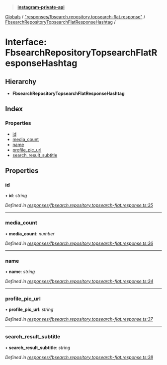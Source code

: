 > **[instagram-private-api](../README.md)**

[Globals](../README.md) / ["responses/fbsearch.repository.topsearch-flat.response"](../modules/_responses_fbsearch_repository_topsearch_flat_response_.md) / [FbsearchRepositoryTopsearchFlatResponseHashtag](_responses_fbsearch_repository_topsearch_flat_response_.fbsearchrepositorytopsearchflatresponsehashtag.md) /

# Interface: FbsearchRepositoryTopsearchFlatResponseHashtag

## Hierarchy

* **FbsearchRepositoryTopsearchFlatResponseHashtag**

## Index

### Properties

* [id](_responses_fbsearch_repository_topsearch_flat_response_.fbsearchrepositorytopsearchflatresponsehashtag.md#id)
* [media_count](_responses_fbsearch_repository_topsearch_flat_response_.fbsearchrepositorytopsearchflatresponsehashtag.md#media_count)
* [name](_responses_fbsearch_repository_topsearch_flat_response_.fbsearchrepositorytopsearchflatresponsehashtag.md#name)
* [profile_pic_url](_responses_fbsearch_repository_topsearch_flat_response_.fbsearchrepositorytopsearchflatresponsehashtag.md#profile_pic_url)
* [search_result_subtitle](_responses_fbsearch_repository_topsearch_flat_response_.fbsearchrepositorytopsearchflatresponsehashtag.md#search_result_subtitle)

## Properties

###  id

• **id**: *string*

*Defined in [responses/fbsearch.repository.topsearch-flat.response.ts:35](https://github.com/dilame/instagram-private-api/blob/173bc62/src/responses/fbsearch.repository.topsearch-flat.response.ts#L35)*

___

###  media_count

• **media_count**: *number*

*Defined in [responses/fbsearch.repository.topsearch-flat.response.ts:36](https://github.com/dilame/instagram-private-api/blob/173bc62/src/responses/fbsearch.repository.topsearch-flat.response.ts#L36)*

___

###  name

• **name**: *string*

*Defined in [responses/fbsearch.repository.topsearch-flat.response.ts:34](https://github.com/dilame/instagram-private-api/blob/173bc62/src/responses/fbsearch.repository.topsearch-flat.response.ts#L34)*

___

###  profile_pic_url

• **profile_pic_url**: *string*

*Defined in [responses/fbsearch.repository.topsearch-flat.response.ts:37](https://github.com/dilame/instagram-private-api/blob/173bc62/src/responses/fbsearch.repository.topsearch-flat.response.ts#L37)*

___

###  search_result_subtitle

• **search_result_subtitle**: *string*

*Defined in [responses/fbsearch.repository.topsearch-flat.response.ts:38](https://github.com/dilame/instagram-private-api/blob/173bc62/src/responses/fbsearch.repository.topsearch-flat.response.ts#L38)*